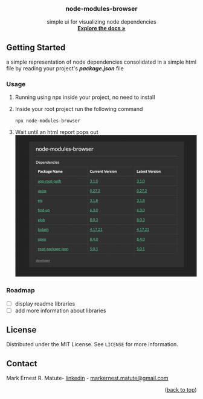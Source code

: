 <a name="readme-top"></a>

<!-- PROJECT LOGO -->
<br />
<div align="center">
<h3 align="center">node-modules-browser</h3>
  <p align="center">
    simple ui for visualizing node dependencies
    <br />
    <a href="https://github.com/MarkMatute/node-modules-browser"><strong>Explore the docs »</strong></a>
    <br />
  </p>
</div>

<!-- GETTING STARTED -->
## Getting Started

a simple representation of node dependencies consolidated in a simple html file by reading your project's ***package.json*** file

### Usage

1. Running using npx inside your project, no need to install
2. Inside your root project run the following command

    ```
    npx node-modules-browser
    ```

3. Wait until an html report pops out
![output](https://raw.githubusercontent.com/MarkMatute/node-modules-browser/main/output.png "output")

### Roadmap
- [ ] display readme libraries
- [ ] add more information about libraries

<!-- LICENSE -->
## License

Distributed under the MIT License. See `LICENSE` for more information.

<!-- CONTACT -->
## Contact

Mark Ernest R. Matute- [linkedin](https://www.linkedin.com/in/mark-matute/) - markernest.matute@gmail.com

<p align="right">(<a href="#readme-top">back to top</a>)</p>
